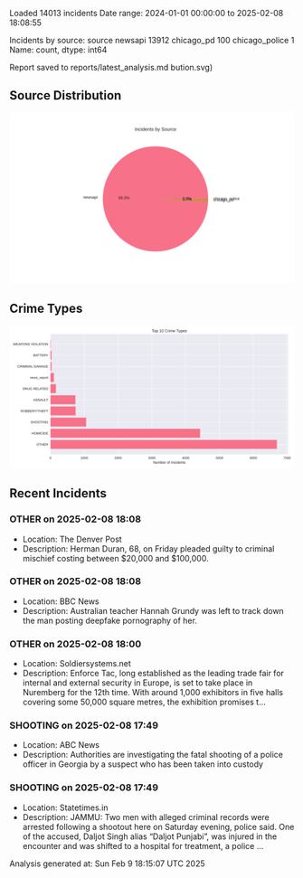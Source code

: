 
Loaded 14013 incidents
Date range: 2024-01-01 00:00:00 to 2025-02-08 18:08:55

Incidents by source:
source
newsapi           13912
chicago_pd          100
chicago_police        1
Name: count, dtype: int64

Report saved to reports/latest_analysis.md
bution.svg)

## Source Distribution
![Source Distribution](images/source_distribution.svg)

## Crime Types
![Crime Types](images/crime_types.svg)

## Recent Incidents

### OTHER on 2025-02-08 18:08
- Location: The Denver Post
- Description: Herman Duran, 68, on Friday pleaded guilty to criminal mischief costing between $20,000 and $100,000.


### OTHER on 2025-02-08 18:08
- Location: BBC News
- Description: Australian teacher Hannah Grundy was left to track down the man posting deepfake pornography of her.


### OTHER on 2025-02-08 18:00
- Location: Soldiersystems.net
- Description: Enforce Tac, long established as the leading trade fair for internal and external security in Europe, is set to take place in Nuremberg for the 12th time. With around 1,000 exhibitors in five halls covering some 50,000 square metres, the exhibition promises t…


### SHOOTING on 2025-02-08 17:49
- Location: ABC News
- Description: Authorities are investigating the fatal shooting of a police officer in Georgia by a suspect who has been taken into custody


### SHOOTING on 2025-02-08 17:49
- Location: Statetimes.in
- Description: JAMMU: Two men with alleged criminal records were arrested following a shootout here on Saturday evening, police said. One of the accused, Daljot Singh alias “Daljot Punjabi”, was injured in the encounter and was shifted to a hospital for treatment, a police …

Analysis generated at: Sun Feb  9 18:15:07 UTC 2025
